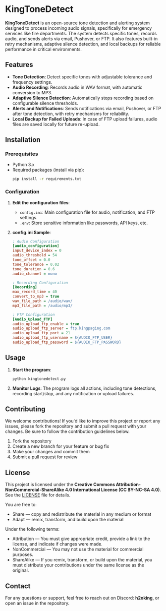 # KingToneDetect

**KingToneDetect** is an open-source tone detection and alerting system designed to process incoming audio signals, specifically for emergency services like fire departments. The system detects specific tones, records audio, and sends alerts via email, Pushover, or FTP. It also features built-in retry mechanisms, adaptive silence detection, and local backups for reliable performance in critical environments.

## Features

- **Tone Detection**: Detect specific tones with adjustable tolerance and frequency settings.
- **Audio Recording**: Records audio in WAV format, with automatic conversion to MP3.
- **Adaptive Silence Detection**: Automatically stops recording based on configurable silence thresholds.
- **Alerts and Notifications**: Sends notifications via email, Pushover, or FTP after tone detection, with retry mechanisms for reliability.
- **Local Backup for Failed Uploads**: In case of FTP upload failures, audio files are saved locally for future re-upload.

## Installation

### Prerequisites

- Python 3.x
- Required packages (install via pip):
  ```bash
  pip install -r requirements.txt
  ```

### Configuration

1. **Edit the configuration files**:
   - `config.ini`: Main configuration file for audio, notification, and FTP settings.
   - `.env`: Store sensitive information like passwords, API keys, etc.

2. **config.ini Sample**:
   ```ini
   ; Audio Configuration
   [audio_configuration]
   input_device_index = 0
   audio_threshold = 54
   tone_offset = 0.0
   tone_tolerance = 0.02
   tone_duration = 0.6
   audio_channel = mono

   ; Recording Configuration
   [Recording]
   max_record_time = 40
   convert_to_mp3 = true
   wav_file_path = /audio/wav/
   mp3_file_path = /audio/mp3/

   ; FTP Configuration
   [Audio_Upload_FTP]
   audio_upload_ftp_enable = true
   audio_upload_ftp_server = ftp.kingpaging.com
   audio_upload_ftp_port = 21
   audio_upload_ftp_username = ${AUDIO_FTP_USER}
   audio_upload_ftp_password = ${AUDIO_FTP_PASSWORD}
   ```

## Usage

1. **Start the program**:
   ```bash
   python kingtonedetect.py
   ```

2. **Monitor Logs**: The program logs all actions, including tone detections, recording start/stop, and any notification or upload failures.

## Contributing

We welcome contributions! If you'd like to improve this project or report any issues, please fork the repository and submit a pull request with your changes. Be sure to follow the contribution guidelines below.

1. Fork the repository
2. Create a new branch for your feature or bug fix
3. Make your changes and commit them
4. Submit a pull request for review

## License

This project is licensed under the **Creative Commons Attribution-NonCommercial-ShareAlike 4.0 International License (CC BY-NC-SA 4.0)**. See the [LICENSE](LICENSE) file for details.

You are free to:
- Share — copy and redistribute the material in any medium or format
- Adapt — remix, transform, and build upon the material

Under the following terms:
- Attribution — You must give appropriate credit, provide a link to the license, and indicate if changes were made.
- NonCommercial — You may not use the material for commercial purposes.
- ShareAlike — If you remix, transform, or build upon the material, you must distribute your contributions under the same license as the original.

## Contact

For any questions or support, feel free to reach out on Discord: **h2oking**, or open an issue in the repository.


